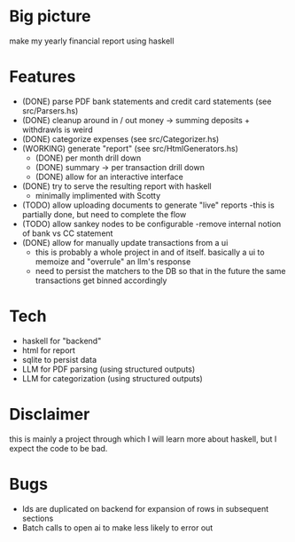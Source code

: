 # Big picture

make my yearly financial report using haskell

# Features

- (DONE) parse PDF bank statements and credit card statements (see src/Parsers.hs)
- (DONE) cleanup around in / out money -> summing deposits + withdrawls is weird
- (DONE) categorize expenses (see src/Categorizer.hs)
- (WORKING) generate "report" (see src/HtmlGenerators.hs)
  - (DONE) per month drill down
  - (DONE) summary -> per transaction drill down
  - (DONE) allow for an interactive interface
- (DONE) try to serve the resulting report with haskell
  - minimally implimented with Scotty
- (TODO) allow uploading documents to generate "live" reports
  -this is partially done, but need to complete the flow
- (TODO) allow sankey nodes to be configurable
  -remove internal notion of bank vs CC statement
- (DONE) allow for manually update transactions from a ui
  - this is probably a whole project in and of itself. basically a ui to memoize and "overrule" an llm's response
  - need to persist the matchers to the DB so that in the future the same transactions get binned accordingly

# Tech

- haskell for "backend"
- html for report
- sqlite to persist data
- LLM for PDF parsing (using structured outputs)
- LLM for categorization (using structured outputs)

# Disclaimer

this is mainly a project through which I will learn more about haskell, but I expect the code to be bad.

# Bugs

- Ids are duplicated on backend for expansion of rows in subsequent sections
- Batch calls to open ai to make less likely to error out
